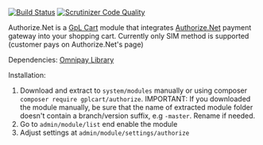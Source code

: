 [![Build Status](https://scrutinizer-ci.com/g/gplcart/authorize/badges/build.png?b=master)](https://scrutinizer-ci.com/g/gplcart/authorize/build-status/master) [![Scrutinizer Code Quality](https://scrutinizer-ci.com/g/gplcart/authorize/badges/quality-score.png?b=master)](https://scrutinizer-ci.com/g/gplcart/authorize/?branch=master)

Authorize.Net is a [GpL Cart](https://github.com/gplcart/gplcart) module that integrates [Authorize.Net](http://www.authorize.net) payment gateway into your shopping cart. Currently only SIM method is supported (customer pays on Authorize.Net's page)

Dependencies: [Omnipay Library](https://github.com/gplcart/omnipay_library)

Installation:

1. Download and extract to `system/modules` manually or using composer `composer require gplcart/authorize`. IMPORTANT: If you downloaded the module manually, be sure that the name of extracted module folder doesn't contain a branch/version suffix, e.g `-master`. Rename if needed.
2. Go to `admin/module/list` end enable the module
3. Adjust settings at `admin/module/settings/authorize`